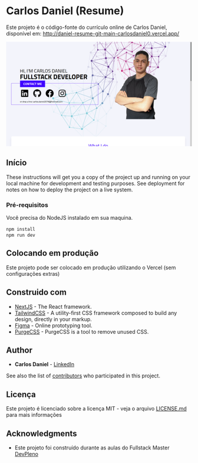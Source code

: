 # Carlos Daniel (Resume)
Este projeto é o código-fonte do currículo online de Carlos Daniel, disponível em: http://daniel-resume-git-main-carlosdaniel0.vercel.app/

![Preview](https://github.com/carlosdaniel0/daniel-resume/blob/main/print.png?raw=true)

## Início

These instructions will get you a copy of the project up and running on your local machine for development and testing purposes. See deployment for notes on how to deploy the project on a live system.

### Pré-requisitos

Você precisa do NodeJS instalado em sua maquina.

```
npm install
npm run dev
```

## Colocando em produção

Este projeto pode ser colocado em produção utilizando o Vercel (sem configurações extras)

## Construido com

* [NextJS](https://nextjs.org/) - The React framework.
* [TailwindCSS](https://tailwindcss.com/) - A utility-first CSS framework composed to build any design, directly in your markup.
* [Figma](https://www.figma.com/) - Online prototyping tool.
* [PurgeCSS](https://purgecss.com/) - PurgeCSS is a tool to remove unused CSS.

## Author

* **Carlos Daniel** - [LinkedIn](https://www.linkedin.com/in/carlos-daniel0/)

See also the list of [contributors](https://github.com/your/project/contributors) who participated in this project.

## Licença
Este projeto é licenciado sobre a licença MIT - veja o arquivo [LICENSE.md](LICENSE.md) para mais informações

## Acknowledgments

* Este projeto foi construído durante as aulas do Fullstack Master [DevPleno](https://devpleno.com)
